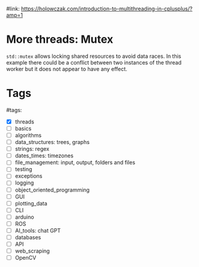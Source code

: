 #link: https://holowczak.com/introduction-to-multithreading-in-cplusplus/?amp=1

# More threads: Mutex

`std::mutex` allows locking shared resources to avoid data races.
In this example there could be a conflict between two instances of the thread worker but it does not appear to have any effect.

# Tags
#tags: 
- [x] threads
- [ ] basics
- [ ] algorithms
- [ ] data_structures: trees, graphs
- [ ] strings: regex
- [ ] dates_times: timezones
- [ ] file_management: input, output, folders and files
- [ ] testing
- [ ] exceptions
- [ ] logging
- [ ] object_oriented_programming
- [ ] GUI
- [ ] plotting_data
- [ ] CLI
- [ ] arduino
- [ ] ROS
- [ ] AI_tools: chat GPT
- [ ] databases
- [ ] API
- [ ] web_scraping
- [ ] OpenCV